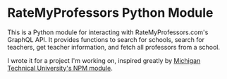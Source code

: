 # RateMyProfessors Python Module

This is a Python module for interacting with RateMyProfessors.com's GraphQL API. It provides functions to search for schools, search for teachers, get teacher information, and fetch all professors from a school.

I wrote it for a project I'm working on, inspired greatly by [Michigan Technical University's NPM module](https://www.npmjs.com/package/@mtucourses/rate-my-professors).